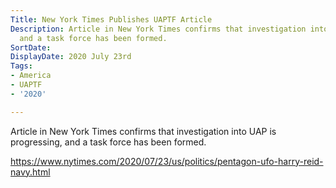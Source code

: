 ```yaml
---
Title: New York Times Publishes UAPTF Article
Description: Article in New York Times confirms that investigation into UAP is progressing,
  and a task force has been formed.
SortDate: 
DisplayDate: 2020 July 23rd
Tags:
- America
- UAPTF
- '2020'

---
```

Article in New York Times confirms that investigation into UAP is progressing, and a task force has been formed. 

https://www.nytimes.com/2020/07/23/us/politics/pentagon-ufo-harry-reid-navy.html